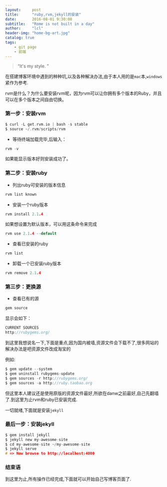 ```yaml
---
layout:     post
title:      "ruby,rvm,jekyll的安装"
date:       2016-08-01 9:30:00
subtitle:   "Rome is not built in a day"
author:     "lcl"
header-img: "home-bg-art.jpg"
catalog: true
tags:
    - git page
    - 前端
---
```


> “It's my style. ”

在搭建博客环境中遇到的种种坑,以及各种解决办法,由于本人用的是`mac`本,`windows`紧作为参考.

rvm是什么？为什么要安装rvm呢，因为rvm可以让你拥有多个版本的Ruby，并且可以在多个版本之间自由切换。

### 第一步：安装rvm

```c
$ curl -L get.rvm.io | bash -s stable
$ source ~/.rvm/scripts/rvm
```

* 等待终端加载完毕,后输入：

```c
rvm -v
```

如果能显示版本好则安装成功了。

### 第二步：安装ruby

* 列出ruby可安装的版本信息

```c
rvm list known
```

* 安装一个ruby版本

```c
rvm install 2.1.4
```

如果想设置为默认版本，可以用这条命令来完成

```c
rvm use 2.1.4 --default
```

* 查看已安装的ruby

```c
rvm list
```

* 卸载一个已安装ruby版本

```c
rvm remove 2.1.4
```

### 第三步：更换源

* 查看已有的源

```c
gem source
```

显示会如下：

```c
CURRENT SOURCES
http://rubygems.org/
```

到这里我想说名一下,下面是重点,因为国内被墙,资源文件会下载不了,很多网站的解决办法是吧资源文件改成淘宝的

例如:

```c
$ gem update --system
$ gem uninstall rubygems-update
$ gem sources -r http://rubygems.org/
$ gem sources -a http://ruby.taobao.org
```

但这里本人建议还是使用原版的资源文件最好,所欲在danw之前最好,自己先翻墙了.到这里为止rvm和ruby已安装完成.

一切就绪,下面就是安装`jekyll`

### 最后一步：安装jekyll

```c
$ gem install jekyll
$ jekyll new my-awesome-site
$ cd my-awesome-site ~/my-awesome-site
$ jekyll serve
# => Now browse to http://localhost:4000
```

### 结束语

到这里为止,所有操作已经完成,下面就可以开始自己写博客页面了.
